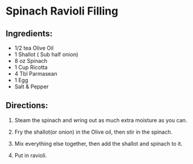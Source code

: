 # Spinach Ravioli Filling

## Ingredients:
  - 1/2 tea Olive Oil
- 1 Shallot ( Sub half onion)
- 8 oz Spinach
- 1 Cup Ricotta
- 4 Tbl  Parmasean
- 1 Egg
- Salt & Pepper

## Directions:
1. Steam the spinach and wring out as much extra moisture as you can. 

2. Fry the shallot(or onion) in the Olive oil, then stir in the spinach.

3. Mix everything else together, then add the shallot and spinach to it. 

4. Put in ravioli.

